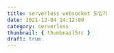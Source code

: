 ```yaml
---
title: serverless websocket 도입기
date: 2021-12-04 14:12:89
category: serverless
thumbnail: { thumbnailSrc }
draft: true
---
```


##
